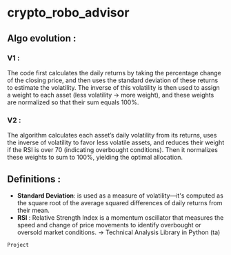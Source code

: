 # crypto_robo_advisor
## Algo evolution :
### V1 :
The code first calculates the daily returns by taking the percentage change of the closing price, and then uses the standard deviation of these returns to estimate the volatility. The inverse of this volatility is then used to assign a weight to each asset (less volatility → more weight), and these weights are normalized so that their sum equals 100%.

### V2 :
The algorithm calculates each asset’s daily volatility from its returns, uses the inverse of volatility to favor less volatile assets, and reduces their weight if the RSI is over 70 (indicating overbought conditions). Then it normalizes these weights to sum to 100%, yielding the optimal allocation.

## Definitions :
* **Standard Deviation**: is used as a measure of volatility—it's computed as the square root of the average squared differences of daily returns from their mean.
* **RSI** : Relative Strength Index is a momentum oscillator that measures the speed and change of price movements to identify overbought or oversold market conditions. 
-> Technical Analysis Library in Python (ta)
  
```
Project
```

